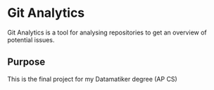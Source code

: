 # Git Analytics
Git Analytics is a tool for analysing repositories to get an overview of potential issues.

## Purpose
This is the final project for my Datamatiker degree (AP CS)